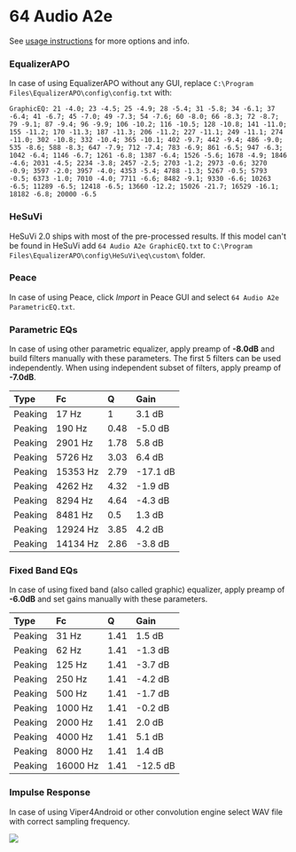 # 64 Audio A2e
See [usage instructions](https://github.com/jaakkopasanen/AutoEq#usage) for more options and info.

### EqualizerAPO
In case of using EqualizerAPO without any GUI, replace `C:\Program Files\EqualizerAPO\config\config.txt`
with:
```
GraphicEQ: 21 -4.0; 23 -4.5; 25 -4.9; 28 -5.4; 31 -5.8; 34 -6.1; 37 -6.4; 41 -6.7; 45 -7.0; 49 -7.3; 54 -7.6; 60 -8.0; 66 -8.3; 72 -8.7; 79 -9.1; 87 -9.4; 96 -9.9; 106 -10.2; 116 -10.5; 128 -10.8; 141 -11.0; 155 -11.2; 170 -11.3; 187 -11.3; 206 -11.2; 227 -11.1; 249 -11.1; 274 -11.0; 302 -10.8; 332 -10.4; 365 -10.1; 402 -9.7; 442 -9.4; 486 -9.0; 535 -8.6; 588 -8.3; 647 -7.9; 712 -7.4; 783 -6.9; 861 -6.5; 947 -6.3; 1042 -6.4; 1146 -6.7; 1261 -6.8; 1387 -6.4; 1526 -5.6; 1678 -4.9; 1846 -4.6; 2031 -4.5; 2234 -3.8; 2457 -2.5; 2703 -1.2; 2973 -0.6; 3270 -0.9; 3597 -2.0; 3957 -4.0; 4353 -5.4; 4788 -1.3; 5267 -0.5; 5793 -0.5; 6373 -1.0; 7010 -4.0; 7711 -6.6; 8482 -9.1; 9330 -6.6; 10263 -6.5; 11289 -6.5; 12418 -6.5; 13660 -12.2; 15026 -21.7; 16529 -16.1; 18182 -6.8; 20000 -6.5
```

### HeSuVi
HeSuVi 2.0 ships with most of the pre-processed results. If this model can't be found in HeSuVi add
`64 Audio A2e GraphicEQ.txt` to `C:\Program Files\EqualizerAPO\config\HeSuVi\eq\custom\` folder.

### Peace
In case of using Peace, click *Import* in Peace GUI and select `64 Audio A2e ParametricEQ.txt`.

### Parametric EQs
In case of using other parametric equalizer, apply preamp of **-8.0dB** and build filters manually
with these parameters. The first 5 filters can be used independently.
When using independent subset of filters, apply preamp of **-7.0dB**.

| Type    | Fc       |    Q | Gain     |
|:--------|:---------|:-----|:---------|
| Peaking | 17 Hz    | 1    | 3.1 dB   |
| Peaking | 190 Hz   | 0.48 | -5.0 dB  |
| Peaking | 2901 Hz  | 1.78 | 5.8 dB   |
| Peaking | 5726 Hz  | 3.03 | 6.4 dB   |
| Peaking | 15353 Hz | 2.79 | -17.1 dB |
| Peaking | 4262 Hz  | 4.32 | -1.9 dB  |
| Peaking | 8294 Hz  | 4.64 | -4.3 dB  |
| Peaking | 8481 Hz  | 0.5  | 1.3 dB   |
| Peaking | 12924 Hz | 3.85 | 4.2 dB   |
| Peaking | 14134 Hz | 2.86 | -3.8 dB  |

### Fixed Band EQs
In case of using fixed band (also called graphic) equalizer, apply preamp of **-6.0dB** and set
gains manually with these parameters.

| Type    | Fc       |    Q | Gain     |
|:--------|:---------|:-----|:---------|
| Peaking | 31 Hz    | 1.41 | 1.5 dB   |
| Peaking | 62 Hz    | 1.41 | -1.3 dB  |
| Peaking | 125 Hz   | 1.41 | -3.7 dB  |
| Peaking | 250 Hz   | 1.41 | -4.2 dB  |
| Peaking | 500 Hz   | 1.41 | -1.7 dB  |
| Peaking | 1000 Hz  | 1.41 | -0.2 dB  |
| Peaking | 2000 Hz  | 1.41 | 2.0 dB   |
| Peaking | 4000 Hz  | 1.41 | 5.1 dB   |
| Peaking | 8000 Hz  | 1.41 | 1.4 dB   |
| Peaking | 16000 Hz | 1.41 | -12.5 dB |

### Impulse Response
In case of using Viper4Android or other convolution engine select WAV file with correct sampling frequency.

![](https://raw.githubusercontent.com/jaakkopasanen/AutoEq/master/results/crinacle/harman_in-ear_2017-1/64%20Audio%20A2e/64%20Audio%20A2e.png)